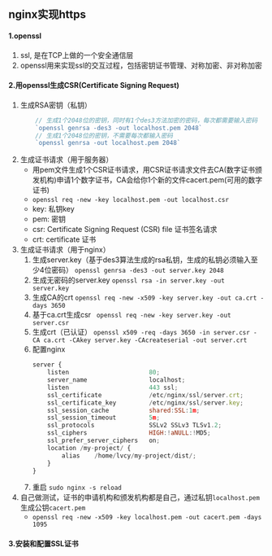 ## nginx实现https
#### 1.openssl
1. ssl, 是在TCP上做的一个安全通信层
2. openssl用来实现ssl的交互过程，包括密钥证书管理、对称加密、非对称加密
#### 2.用openssl生成CSR(Certificate Signing Request)
1. 生成RSA密钥（私钥）
    ```js
        // 生成1个2048位的密钥，同时有1个des3方法加密的密码，每次都需要输入密码
        `openssl genrsa -des3 -out localhost.pem 2048`
        // 生成1个2048位的密钥，不需要每次都输入密码
        `openssl genrsa -out localhost.pem 2048`
    ```
2. 生成证书请求（用于服务器）
    * 用pem文件生成1个CSR证书请求，用CSR证书请求文件去CA(数字证书颁发机构)申请1个数字证书，CA会给你1个新的文件cacert.pem(可用的数字证书)
    * `openssl req -new -key localhost.pem -out localhost.csr `
    * key: 私钥key
    * pem: 密钥
    * csr: Certificate Signing Request (CSR) file 证书签名请求
    * crt: certificate 证书
3. 生成证书请求（用于nginx）
    1. 生成server.key（基于des3算法生成的rsa私钥，生成的私钥必须输入至少4位密码）
        `openssl genrsa -des3 -out server.key 2048`
    2. 生成无密码的server.key
        `openssl rsa -in server.key -out server.key`
    3. 生成CA的crt
        `openssl req -new -x509 -key server.key -out ca.crt -days 3650 `
    4. 基于ca.crt生成csr
        ` openssl req -new -key server.key -out server.csr`
    5. 生成crt（已认证）
        `openssl x509 -req -days 3650 -in server.csr -CA ca.crt -CAkey server.key -CAcreateserial -out server.crt`
    6. 配置nginx
        ```js
        server {
            listen                      80;
            server_name                 localhost;
            listen                      443 ssl;
            ssl_certificate             /etc/nginx/ssl/server.crt;
            ssl_certificate_key         /etc/nginx/ssl/server.key;
            ssl_session_cache           shared:SSL:1m;
            ssl_session_timeout         5m;
            ssl_protocols               SSLv2 SSLv3 TLSv1.2;
            ssl_ciphers                 HIGH:!aNULL:!MD5;
            ssl_prefer_server_ciphers   on;
            location /my-project/ {
                alias    /home/lvcy/my-project/dist/;
            }
        }
        ```
    7. 重启
        `sudo nginx -s reload`
4. 自己做测试，证书的申请机构和颁发机构都是自己，通过私钥`localhost.pem`生成公钥`cacert.pem`
    * `openssl req -new -x509 -key localhost.pem -out cacert.pem -days 1095 `
#### 3.安装和配置SSL证书
